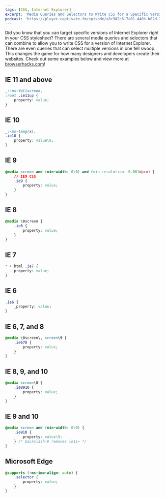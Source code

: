 ```yaml
---
tags: [CSS, Internet Explorer]
excerpt: 'Media Queries and Selectors to Write CSS for a Specific Version of Internet Explorer'
podcast: 'https://player.captivate.fm/episode/a8c982c6-7a01-440b-b82d-39c99f18558b'
---
```


Did you know that you can target specific versions of Internet Explorer right in your CSS stylesheet? There are several media queries and selectors that can combine to allow you to write CSS for a version of Internet Explorer. There are even queries that can select multiple versions in one fell swoop. This changes the game for how many designers and developers create their websites. Check out some examples below and view more at [browserhacks.com](http://browserhacks.com/)!

## IE 11 and above

```css
_:-ms-fullscreen,
:root .ie11up {
	property: value;
}
```

## IE 10

```css
_:-ms-lang(x),
.ie10 {
	property: value\9;
}
```

## IE 9

```css
@media screen and (min-width: 0\0) and (min-resolution: 0.001dpcm) {
	// IE9 CSS
	.ie9 {
		property: value;
	}
}
```

## IE 8

```css
@media \0screen {
	.ie8 {
		property: value;
	}
}
```

## IE 7

```css
* + html .ie7 {
	property: value;
}
```

## IE 6

```css
.ie6 {
	_property: value;
}
```

## IE 6, 7, and 8

```css
@media \0screen\, screen\9 {
	.ie678 {
		property: value;
	}
}
```

## IE 8, 9, and 10

```css
@media screen\0 {
	.ie8910 {
		property: value;
	}
}
```

## IE 9 and 10

```css
@media screen and (min-width: 0\0) {
	.ie910 {
		property: value\9;
	} /* backslash-9 removes ie11+ */
}
```

## Microsoft Edge

```css
@supports (-ms-ime-align: auto) {
	.selector {
		property: value;
	}
}
```

